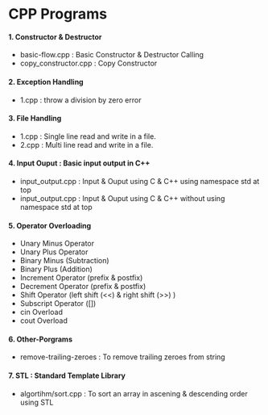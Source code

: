 # CPP Programs
#### 1. Constructor & Destructor
* basic-flow.cpp : Basic Constructor & Destructor Calling 
* copy_constructor.cpp : Copy Constructor
#### 2. Exception Handling
* 1.cpp : throw a division by zero error
#### 3. File Handling
* 1.cpp : Single line read and write in a file.
* 2.cpp : Multi line read and write in a file.
#### 4. Input Ouput : Basic input output in C++
* input_output.cpp : Input & Ouput using C & C++ using namespace std at top
* input_output.cpp : Input & Ouput using C & C++ without using namespace std at top
#### 5. Operator Overloading
* Unary Minus Operator
* Unary Plus Operator
* Binary Minus (Subtraction)
* Binary Plus (Addition)
* Increment Operator (prefix & postfix)
* Decrement Operator (prefix & postfix)
* Shift Operator (left shift (<<) & right shift (>>) )
* Subscript Operator ([])
* cin Overload
* cout Overload
#### 6. Other-Porgrams
* remove-trailing-zeroes : To remove trailing zeroes from string
#### 7. STL : Standard Template Library
* algortihm/sort.cpp : To sort an array in ascening & descending order using STL


